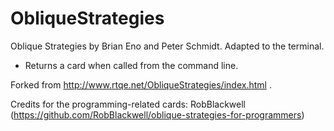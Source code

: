 ObliqueStrategies
=================

Oblique Strategies by Brian Eno and Peter Schmidt. Adapted to the terminal.

- Returns a card when called from the command line.

Forked from http://www.rtqe.net/ObliqueStrategies/index.html .

Credits for the programming-related cards: RobBlackwell (https://github.com/RobBlackwell/oblique-strategies-for-programmers)


